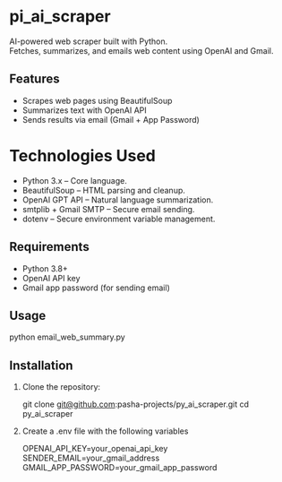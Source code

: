 # pi_ai_scraper

AI-powered web scraper built with Python.  
Fetches, summarizes, and emails web content using OpenAI and Gmail.

## Features
- Scrapes web pages using BeautifulSoup
- Summarizes text with OpenAI API
- Sends results via email (Gmail + App Password)

# Technologies Used

- Python 3.x – Core language.
- BeautifulSoup – HTML parsing and cleanup.
- OpenAI GPT API – Natural language summarization.
- smtplib + Gmail SMTP – Secure email sending.
- dotenv – Secure environment variable management.

## Requirements
- Python 3.8+
- OpenAI API key
- Gmail app password (for sending email)

## Usage

python email_web_summary.py

## Installation

1. Clone the repository:

    git clone git@github.com:pasha-projects/py_ai_scraper.git
    cd py_ai_scraper

2. Create a .env file with the following variables

    OPENAI_API_KEY=your_openai_api_key
    SENDER_EMAIL=your_gmail_address
    GMAIL_APP_PASSWORD=your_gmail_app_password
